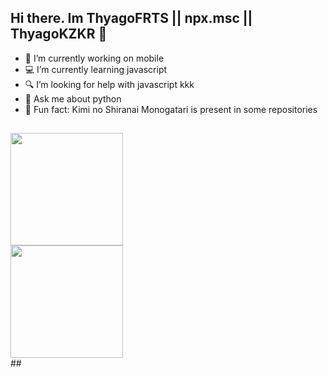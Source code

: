 ## Hi there. Im ThyagoFRTS || npx.msc || ThyagoKZKR 👋

- 🔭 I’m currently working on mobile
- 💻 I’m currently learning javascript
- 🔍 I’m looking for help with javascript kkk
- 💬 Ask me about python
- 📌 Fun fact: Kimi no Shiranai Monogatari is present in some repositories

##

<div style="align-items:center;">
  <img height="180em" src="https://github-readme-stats.vercel.app/api?username=ThyagoFRTS&show_icons=true&count_private=true&theme=omni">
</div>

<div style="align-items:center;">
  <img height="180em" src="https://github-readme-stats.vercel.app/api/top-langs/?username=ThyagoFRTS&layout=card&theme=omni">
</div>
##


